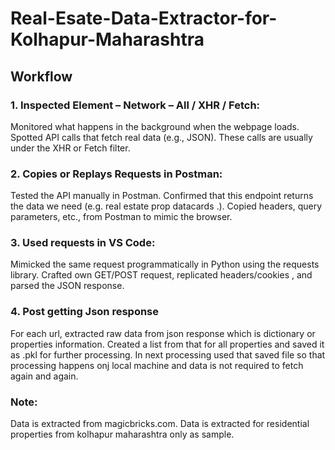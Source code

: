 # Real-Esate-Data-Extractor-for-Kolhapur-Maharashtra

## Workflow
### 1. Inspected Element – Network – All / XHR / Fetch:
Monitored what happens in the background when the webpage loads.
Spotted API calls that fetch real data (e.g., JSON).
These calls are usually under the XHR or Fetch filter.

### 2. Copies or Replays Requests in Postman:
Tested the API manually in Postman.
Confirmed that this endpoint returns the data we need (e.g. real estate prop datacards .).
Copied headers, query parameters, etc., from Postman to mimic the browser.

### 3. Used requests in VS Code:
Mimicked the same request programmatically in Python using the requests library.
Crafted own GET/POST request, replicated headers/cookies , and parsed the JSON response. 

### 4. Post getting Json response
For each url,  extracted raw data from json response which is dictionary or properties information.
Created a list from that for all properties and saved it as .pkl for further processing.
In next processing used that saved file so that processing happens onj local machine and data is not required to fetch again and again.

### Note: 
Data is extracted from magicbricks.com.
Data is extracted for residential properties from kolhapur maharashtra only as sample. 